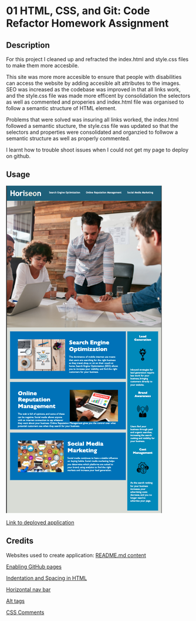 # 01 HTML, CSS, and Git: Code Refactor Homework Assignment
## Description

For this project I cleaned up and refracted the index.html and style.css files to make them more accesbile. 

This site was more more accesible to ensure that people with disabilities can access the website by adding accesible alt attributes to the images. SEO was increased as the codebase was improved in that all links work, and the style.css file was made more efficent by consolidation the selectors as well as commented and properies and index.html file was organised to follow a semantic structure of HTML element. 

Problems that were solved was insuring all links worked, the index.html followed a semantic stucture, the style.css file was updated so that the selectors and properties were consolidated and organzied to follwow a semantic structure as well as properly commented.

 I learnt how to trouble shoot issues when I could not get my page to deploy on github. 

## Usage
 
![Screen-shot-of-final-product](assets/images/Horiseon-Screenshot.png)

[Link to deployed application](https://harmane4.github.io/homework-1/ )

## Credits
Websites used to create application: 
[README.md content](https://coding-boot-camp.github.io/full-stack/github/professional-readme-guide )
 
[Enabling GitHub pages](https://youtu.be/P4Mu1t5rIXg )

[Indentation and Spacing in HTML](https://courses.cs.washington.edu/courses/cse154/17au/styleguide/html-css/spacing-indentation-html.html#:~:text=Spacing%20and%20indentation%20should%20be,inside%20of%20its%20parent%20tag.)

[Horizontal nav bar](https://www.w3schools.com/css/css_navbar_horizontal.asp)

[Alt tags](https://webaim.org/techniques/alttext/)

[CSS Comments](https://sparkbox.com/foundry/lets_write_beautiful_css_comments)

